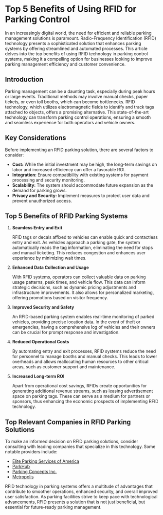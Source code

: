 # Top 5 Benefits of Using RFID for Parking Control

In an increasingly digital world, the need for efficient and reliable parking management solutions is paramount. Radio-Frequency Identification (RFID) technology presents a sophisticated solution that enhances parking systems by offering streamlined and automated processes. This article delves into the top benefits of using RFID technology in parking control systems, making it a compelling option for businesses looking to improve parking management efficiency and customer convenience.

## Introduction

Parking management can be a daunting task, especially during peak hours or large events. Traditional methods may involve manual checks, paper tickets, or even toll booths, which can become bottlenecks. RFID technology, which utilizes electromagnetic fields to identify and track tags attached to objects, offers a promising alternative. This state-of-the-art technology can transform parking control operations, ensuring a smooth and seamless experience for both operators and vehicle owners.

## Key Considerations

Before implementing an RFID parking solution, there are several factors to consider:

- **Cost:** While the initial investment may be high, the long-term savings on labor and increased efficiency can offer a favorable ROI.
- **Integration:** Ensure compatibility with existing systems for payment processing and security monitoring.
- **Scalability:** The system should accommodate future expansion as the demand for parking grows.
- **Privacy and Security:** Implement measures to protect user data and prevent unauthorized access.

## Top 5 Benefits of RFID Parking Systems

1. **Seamless Entry and Exit**

   RFID tags or decals affixed to vehicles can enable quick and contactless entry and exit. As vehicles approach a parking gate, the system automatically reads the tag information, eliminating the need for stops and manual ticketing. This reduces congestion and enhances user experience by minimizing wait times.

2. **Enhanced Data Collection and Usage**

   With RFID systems, operators can collect valuable data on parking usage patterns, peak times, and vehicle flow. This data can inform strategic decisions, such as dynamic pricing adjustments and infrastructure improvements. It also allows for personalized marketing, offering promotions based on visitor frequency.

3. **Improved Security and Safety**

   An RFID-based parking system enables real-time monitoring of parked vehicles, providing precise location data. In the event of theft or emergencies, having a comprehensive log of vehicles and their owners can be crucial for prompt response and investigation.

4. **Reduced Operational Costs**

   By automating entry and exit processes, RFID systems reduce the need for personnel to manage booths and manual checks. This leads to lower overheads and allows reallocating human resources to other critical areas, such as customer support and maintenance.

5. **Increased Long-term ROI**

   Apart from operational cost savings, RFIDs create opportunities for generating additional revenue streams, such as leasing advertisement space on parking tags. These can serve as a medium for partners or sponsors, thus enhancing the economic prospects of implementing RFID technology.

## Top Relevant Companies in RFID Parking Solutions

To make an informed decision on RFID parking solutions, consider consulting with leading companies that specialize in this technology. Some notable providers include:

- [Elite Parking Services of America](/dir/elite_parking_services_of_america)
- [ParkHub](/dir/parkhub)
- [Parking Concepts Inc.](/dir/parking_concepts_inc)
- [Metropolis](/dir/metropolis)

RFID technology in parking systems offers a multitude of advantages that contribute to smoother operations, enhanced security, and overall improved user satisfaction. As parking facilities strive to keep pace with technological advancements, RFID presents a solution that is not just beneficial, but essential for future-ready parking management.